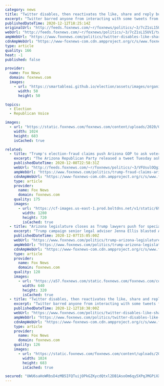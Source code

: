 ```yaml
---
category: news
title: "Twitter disables, then reactivates the like, share and reply buttons on some Trump tweets"
excerpt: "Twitter barred anyone from interacting with some tweets from President Trump on Saturday, disabling the like, reply and retweet features before later reactivating them. "
publishedDateTime: 2020-12-12T18:25:14Z
originalUrl: "http://feeds.foxnews.com/~r/foxnews/politics/~3/7cZ1sL15UVI/twitter-disables-like-share-reply-button-some-trump-tweets"
webUrl: "http://feeds.foxnews.com/~r/foxnews/politics/~3/7cZ1sL15UVI/twitter-disables-like-share-reply-button-some-trump-tweets"
ampWebUrl: "https://www.foxnews.com/politics/twitter-disables-like-share-reply-button-some-trump-tweets.amp"
cdnAmpWebUrl: "https://www-foxnews-com.cdn.ampproject.org/c/s/www.foxnews.com/politics/twitter-disables-like-share-reply-button-some-trump-tweets.amp"
type: article
quality: 166
heat: -1
published: false

provider:
  name: Fox News
  domain: foxnews.com
  images:
    - url: "https://smartableai.github.io/election/assets/images/organizations/foxnews.com-50x50.jpg"
      width: 50
      height: 50

topics:
  - Election
  - Republican Voice

images:
  - url: "https://static.foxnews.com/foxnews.com/content/uploads/2020/08/AP20233560983367.jpg"
    width: 1024
    height: 683
    isCached: true

related:
  - title: "Trump's election-fraud claims push Arizona GOP to ask voters if they are 'willing' to die for results"
    excerpt: "The Arizona Republican Party released a tweet Tuesday asking voters if they were “willing” to give their lives to overturn the results of the 2020 November election -- an attitude adopted after President Trump has repeatedly claimed the election was fraudulent."
    publishedDateTime: 2020-12-08T22:58:31Z
    webUrl: "http://feeds.foxnews.com/~r/foxnews/politics/~3/VFUsulOQgiI/trump-fraud-claims-arizona-gop-voters-willing-to-die-results"
    ampWebUrl: "https://www.foxnews.com/politics/trump-fraud-claims-arizona-gop-voters-willing-to-die-results.amp"
    cdnAmpWebUrl: "https://www-foxnews-com.cdn.ampproject.org/c/s/www.foxnews.com/politics/trump-fraud-claims-arizona-gop-voters-willing-to-die-results.amp"
    type: article
    provider:
      name: Fox News
      domain: foxnews.com
    quality: 175
    images:
      - url: "https://cf-images.us-east-1.prod.boltdns.net/v1/static/694940094001/8f548e96-0e69-4b34-9ffc-9dd478097051/8a04cbe6-53ec-4a37-b8f7-f91a0a51d40b/1280x720/match/image.jpg"
        width: 1280
        height: 720
        isCached: true
  - title: "Arizona legislature closes as Trump lawyers push for special session to pick electors"
    excerpt: "Trump campaign senior legal adviser Jenna Ellis blasted Arizona's speaker of the House on Sunday night after the state legislature closed following news that her colleague Rudy Giuliani tested positive for coronavirus days after speaking to Arizona state lawmakers about allegations of election fraud."
    publishedDateTime: 2020-12-07T15:05:00Z
    webUrl: "https://www.foxnews.com/politics/trump-arizona-legislature-electors-rudy-giuliani-coronavirus"
    ampWebUrl: "https://www.foxnews.com/politics/trump-arizona-legislature-electors-rudy-giuliani-coronavirus.amp"
    cdnAmpWebUrl: "https://www-foxnews-com.cdn.ampproject.org/c/s/www.foxnews.com/politics/trump-arizona-legislature-electors-rudy-giuliani-coronavirus.amp"
    type: article
    provider:
      name: Fox News
      domain: foxnews.com
    quality: 128
    images:
      - url: "https://a57.foxnews.com/static.foxnews.com/foxnews.com/content/uploads/2020/12/640/320/AP20335611859534.jpg?ve=1&tl=1"
        width: 640
        height: 320
        isCached: true
  - title: "Twitter disables, then reactivates the like, share and reply buttons on some Trump tweets"
    excerpt: "Twitter barred anyone from interacting with some tweets from President Trump on Saturday, disabling the like, reply and retweet features before later reactivating them."
    publishedDateTime: 2020-12-12T18:38:00Z
    webUrl: "https://www.foxnews.com/politics/twitter-disables-like-share-reply-button-some-trump-tweets"
    ampWebUrl: "https://www.foxnews.com/politics/twitter-disables-like-share-reply-button-some-trump-tweets.amp"
    cdnAmpWebUrl: "https://www-foxnews-com.cdn.ampproject.org/c/s/www.foxnews.com/politics/twitter-disables-like-share-reply-button-some-trump-tweets.amp"
    type: article
    provider:
      name: Fox News
      domain: foxnews.com
    quality: 126
    images:
      - url: "https://static.foxnews.com/foxnews.com/content/uploads/2020/08/AP20233560983367.jpg"
        width: 1024
        height: 683
        isCached: true

secured: "UWU6saHoWRbsD4zMB5IFQTuijOPkGZKycdQtxl2DB1AsoOm6qy5XPqJMGPiXX8Cy+tIjVM1VmIeC3z4+MIlkq9L0exSqePc+7s4+HhHWvN/o3FO5VgfJpdJ+klwq+wuWccuqWchIHjSV1iF0fPJ3+j8JC7boJjMaBdJQO5hT4wBQ8njMnvmbU5DhURdKSYuDabD6WeMsjnHIYouySDJfVvlBUD2V/zHGL/wJHoQCU6HJcZkH/mgnTlxw0G8W/SabYr0X21iryfK1mePKO+KhkqvJpxRNxChxKnwbDcGLRk+AZjylNx1ZifOGyG79b/VlcghapCbACTgocUXit+ZCrEEe5iSTZTUYxiVRL8tOuu4=;ufME4LYeJDKGb74w1M7AMw=="
---
```


